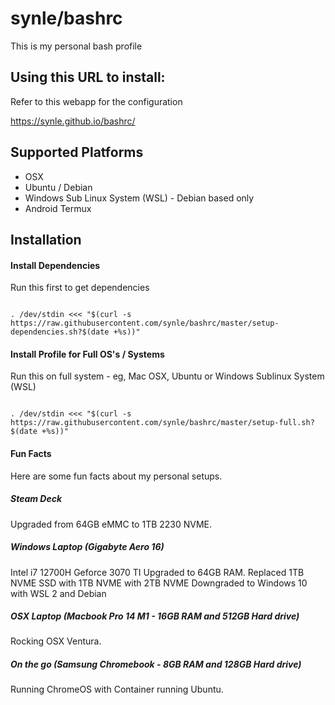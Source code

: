 # synle/bashrc

This is my personal bash profile

## Using this URL to install:

Refer to this webapp for the configuration

https://synle.github.io/bashrc/

## Supported Platforms

- OSX
- Ubuntu / Debian
- Windows Sub Linux System (WSL) - Debian based only
- Android Termux

## Installation

#### Install Dependencies

Run this first to get dependencies

```

. /dev/stdin <<< "$(curl -s https://raw.githubusercontent.com/synle/bashrc/master/setup-dependencies.sh?$(date +%s))"

```

#### Install Profile for Full OS's / Systems

Run this on full system - eg, Mac OSX, Ubuntu or Windows Sublinux System (WSL)

```

. /dev/stdin <<< "$(curl -s https://raw.githubusercontent.com/synle/bashrc/master/setup-full.sh?$(date +%s))"

```


#### Fun Facts
Here are some fun facts about my personal setups.

##### Steam Deck
Upgraded from 64GB eMMC to 1TB 2230 NVME.

##### Windows Laptop (Gigabyte Aero 16)
Intel i7 12700H
Geforce 3070 TI
Upgraded to 64GB RAM.
Replaced 1TB NVME SSD with 1TB NVME with 2TB NVME
Downgraded to Windows 10 with WSL 2 and Debian

##### OSX Laptop (Macbook Pro 14 M1 - 16GB RAM and 512GB Hard drive)
Rocking OSX Ventura.

##### On the go (Samsung Chromebook - 8GB RAM and 128GB Hard drive)
Running ChromeOS with Container running Ubuntu.

